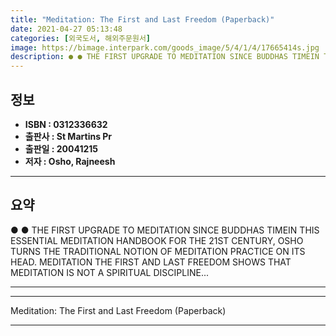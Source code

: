 ```yaml
---
title: "Meditation: The First and Last Freedom (Paperback)"
date: 2021-04-27 05:13:48
categories: [외국도서, 해외주문원서]
image: https://bimage.interpark.com/goods_image/5/4/1/4/17665414s.jpg
description: ● ● THE FIRST UPGRADE TO MEDITATION SINCE BUDDHAS TIMEIN THIS ESSENTIAL MEDITATION HANDBOOK FOR THE 21ST CENTURY, OSHO TURNS THE TRADITIONAL NOTION OF MEDITAT
---
```


## **정보**

- **ISBN : 0312336632**
- **출판사 : St Martins Pr**
- **출판일 : 20041215**
- **저자 : Osho, Rajneesh**

------



## **요약**

●  ●  THE FIRST UPGRADE TO MEDITATION SINCE BUDDHAS TIMEIN THIS ESSENTIAL MEDITATION HANDBOOK FOR THE 21ST CENTURY, OSHO TURNS THE TRADITIONAL NOTION OF MEDITATION PRACTICE ON ITS HEAD. MEDITATION THE FIRST AND LAST FREEDOM SHOWS THAT MEDITATION IS NOT A SPIRITUAL DISCIPLINE... 

------



------


Meditation: The First and Last Freedom (Paperback) 

------


